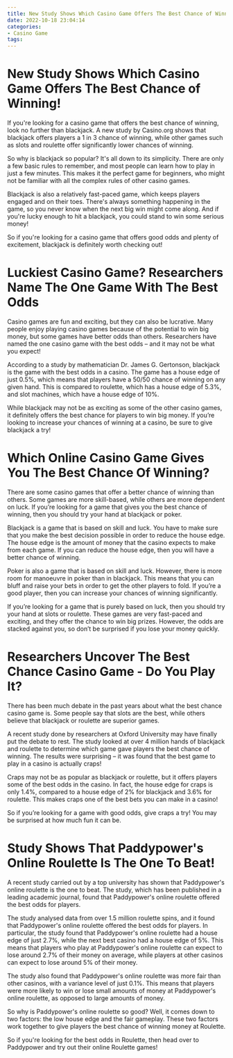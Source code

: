 ```yaml
---
title: New Study Shows Which Casino Game Offers The Best Chance of Winning!
date: 2022-10-18 23:04:14
categories:
- Casino Game
tags:
---
```



#  New Study Shows Which Casino Game Offers The Best Chance of Winning!

If you're looking for a casino game that offers the best chance of winning, look no further than blackjack. A new study by Casino.org shows that blackjack offers players a 1 in 3 chance of winning, while other games such as slots and roulette offer significantly lower chances of winning.

So why is blackjack so popular? It's all down to its simplicity. There are only a few basic rules to remember, and most people can learn how to play in just a few minutes. This makes it the perfect game for beginners, who might not be familiar with all the complex rules of other casino games.

Blackjack is also a relatively fast-paced game, which keeps players engaged and on their toes. There's always something happening in the game, so you never know when the next big win might come along. And if you're lucky enough to hit a blackjack, you could stand to win some serious money!

So if you're looking for a casino game that offers good odds and plenty of excitement, blackjack is definitely worth checking out!

#  Luckiest Casino Game? Researchers Name The One Game With The Best Odds 

Casino games are fun and exciting, but they can also be lucrative. Many people enjoy playing casino games because of the potential to win big money, but some games have better odds than others. Researchers have named the one casino game with the best odds – and it may not be what you expect!

According to a study by mathematician Dr. James G. Gertonson, blackjack is the game with the best odds in a casino. The game has a house edge of just 0.5%, which means that players have a 50/50 chance of winning on any given hand. This is compared to roulette, which has a house edge of 5.3%, and slot machines, which have a house edge of 10%.

While blackjack may not be as exciting as some of the other casino games, it definitely offers the best chance for players to win big money. If you’re looking to increase your chances of winning at a casino, be sure to give blackjack a try!

#  Which Online Casino Game Gives You The Best Chance Of Winning? 

There are some casino games that offer a better chance of winning than others. Some games are more skill-based, while others are more dependent on luck. If you’re looking for a game that gives you the best chance of winning, then you should try your hand at blackjack or poker.

Blackjack is a game that is based on skill and luck. You have to make sure that you make the best decision possible in order to reduce the house edge. The house edge is the amount of money that the casino expects to make from each game. If you can reduce the house edge, then you will have a better chance of winning.

Poker is also a game that is based on skill and luck. However, there is more room for manoeuvre in poker than in blackjack. This means that you can bluff and raise your bets in order to get the other players to fold. If you’re a good player, then you can increase your chances of winning significantly.

If you’re looking for a game that is purely based on luck, then you should try your hand at slots or roulette. These games are very fast-paced and exciting, and they offer the chance to win big prizes. However, the odds are stacked against you, so don’t be surprised if you lose your money quickly.

#  Researchers Uncover The Best Chance Casino Game - Do You Play It? 

There has been much debate in the past years about what the best chance casino game is. Some people say that slots are the best, while others believe that blackjack or roulette are superior games. 

A recent study done by researchers at Oxford University may have finally put the debate to rest. The study looked at over 4 million hands of blackjack and roulette to determine which game gave players the best chance of winning. The results were surprising – it was found that the best game to play in a casino is actually craps! 

Craps may not be as popular as blackjack or roulette, but it offers players some of the best odds in the casino. In fact, the house edge for craps is only 1.4%, compared to a house edge of 2% for blackjack and 3.6% for roulette. This makes craps one of the best bets you can make in a casino! 

So if you’re looking for a game with good odds, give craps a try! You may be surprised at how much fun it can be.

#  Study Shows That Paddypower's Online Roulette Is The One To Beat!

A recent study carried out by a top university has shown that Paddypower's online roulette is the one to beat. The study, which has been published in a leading academic journal, found that Paddypower's online roulette offered the best odds for players.

The study analysed data from over 1.5 million roulette spins, and it found that Paddypower's online roulette offered the best odds for players. In particular, the study found that Paddypower's online roulette had a house edge of just 2.7%, while the next best casino had a house edge of 5%. This means that players who play at Paddypower's online roulette can expect to lose around 2.7% of their money on average, while players at other casinos can expect to lose around 5% of their money.

The study also found that Paddypower's online roulette was more fair than other casinos, with a variance level of just 0.1%. This means that players were more likely to win or lose small amounts of money at Paddypower's online roulette, as opposed to large amounts of money.

So why is Paddypower's online roulette so good? Well, it comes down to two factors: the low house edge and the fair gameplay. These two factors work together to give players the best chance of winning money at Roulette.

So if you're looking for the best odds in Roulette, then head over to Paddypower and try out their online Roulette games!